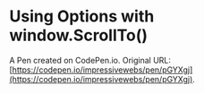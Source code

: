 # Using Options with window.ScrollTo()

A Pen created on CodePen.io. Original URL: [https://codepen.io/impressivewebs/pen/pGYXgj](https://codepen.io/impressivewebs/pen/pGYXgj).



